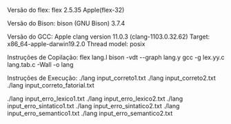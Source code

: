 Versão do flex:
flex 2.5.35 Apple(flex-32)

Versão do Bison:
bison (GNU Bison) 3.7.4

Versão do GCC:
Apple clang version 11.0.3 (clang-1103.0.32.62)
Target: x86_64-apple-darwin19.2.0
Thread model: posix

Instruções de Copilação:
flex lang.l
bison -vdt --graph lang.y
gcc -g lex.yy.c lang.tab.c -Wall -o lang

Instruções de Execução:
./lang input_correto1.txt
./lang input_correto2.txt
./lang input_correto_fatorial.txt

./lang input_erro_lexico1.txt
./lang input_erro_lexico2.txt
./lang input_erro_sintatico1.txt
./lang input_erro_sintatico2.txt
./lang input_erro_semantico1.txt
./lang input_erro_semantico2.txt
